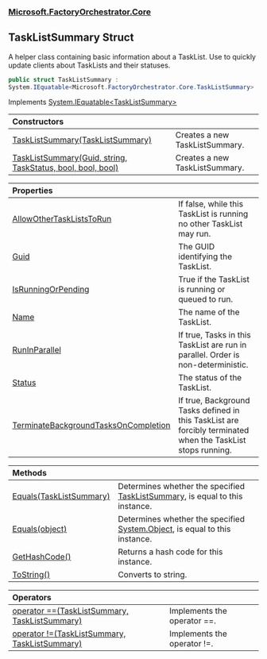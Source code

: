 ### [Microsoft.FactoryOrchestrator.Core](Microsoft_FactoryOrchestrator_Core.md 'Microsoft.FactoryOrchestrator.Core')
## TaskListSummary Struct
A helper class containing basic information about a TaskList. Use to quickly update clients about TaskLists and their statuses.  
```csharp
public struct TaskListSummary :
System.IEquatable<Microsoft.FactoryOrchestrator.Core.TaskListSummary>
```

Implements [System.IEquatable&lt;](https://docs.microsoft.com/en-us/dotnet/api/System.IEquatable-1 'System.IEquatable')[TaskListSummary](Microsoft_FactoryOrchestrator_Core_TaskListSummary.md 'Microsoft.FactoryOrchestrator.Core.TaskListSummary')[&gt;](https://docs.microsoft.com/en-us/dotnet/api/System.IEquatable-1 'System.IEquatable')  

| Constructors | |
| :--- | :--- |
| [TaskListSummary(TaskListSummary)](Microsoft_FactoryOrchestrator_Core_TaskListSummary_TaskListSummary(Microsoft_FactoryOrchestrator_Core_TaskListSummary).md 'Microsoft.FactoryOrchestrator.Core.TaskListSummary.TaskListSummary(Microsoft.FactoryOrchestrator.Core.TaskListSummary)') | Creates a new TaskListSummary.<br/> |
| [TaskListSummary(Guid, string, TaskStatus, bool, bool, bool)](Microsoft_FactoryOrchestrator_Core_TaskListSummary_TaskListSummary(System_Guid_string_Microsoft_FactoryOrchestrator_Core_TaskStatus_bool_bool_bool).md 'Microsoft.FactoryOrchestrator.Core.TaskListSummary.TaskListSummary(System.Guid, string, Microsoft.FactoryOrchestrator.Core.TaskStatus, bool, bool, bool)') | Creates a new TaskListSummary.<br/> |

| Properties | |
| :--- | :--- |
| [AllowOtherTaskListsToRun](Microsoft_FactoryOrchestrator_Core_TaskListSummary_AllowOtherTaskListsToRun.md 'Microsoft.FactoryOrchestrator.Core.TaskListSummary.AllowOtherTaskListsToRun') | If false, while this TaskList is running no other TaskList may run.<br/> |
| [Guid](Microsoft_FactoryOrchestrator_Core_TaskListSummary_Guid.md 'Microsoft.FactoryOrchestrator.Core.TaskListSummary.Guid') | The GUID identifying the TaskList.<br/> |
| [IsRunningOrPending](Microsoft_FactoryOrchestrator_Core_TaskListSummary_IsRunningOrPending.md 'Microsoft.FactoryOrchestrator.Core.TaskListSummary.IsRunningOrPending') | True if the TaskList is running or queued to run.<br/> |
| [Name](Microsoft_FactoryOrchestrator_Core_TaskListSummary_Name.md 'Microsoft.FactoryOrchestrator.Core.TaskListSummary.Name') | The name of the TaskList.<br/> |
| [RunInParallel](Microsoft_FactoryOrchestrator_Core_TaskListSummary_RunInParallel.md 'Microsoft.FactoryOrchestrator.Core.TaskListSummary.RunInParallel') | If true, Tasks in this TaskList are run in parallel. Order is non-deterministic.<br/> |
| [Status](Microsoft_FactoryOrchestrator_Core_TaskListSummary_Status.md 'Microsoft.FactoryOrchestrator.Core.TaskListSummary.Status') | The status of the TaskList.<br/> |
| [TerminateBackgroundTasksOnCompletion](Microsoft_FactoryOrchestrator_Core_TaskListSummary_TerminateBackgroundTasksOnCompletion.md 'Microsoft.FactoryOrchestrator.Core.TaskListSummary.TerminateBackgroundTasksOnCompletion') | If true, Background Tasks defined in this TaskList are forcibly terminated when the TaskList stops running.<br/> |

| Methods | |
| :--- | :--- |
| [Equals(TaskListSummary)](Microsoft_FactoryOrchestrator_Core_TaskListSummary_Equals(Microsoft_FactoryOrchestrator_Core_TaskListSummary).md 'Microsoft.FactoryOrchestrator.Core.TaskListSummary.Equals(Microsoft.FactoryOrchestrator.Core.TaskListSummary)') | Determines whether the specified [TaskListSummary](Microsoft_FactoryOrchestrator_Core_TaskListSummary.md 'Microsoft.FactoryOrchestrator.Core.TaskListSummary'), is equal to this instance.<br/> |
| [Equals(object)](Microsoft_FactoryOrchestrator_Core_TaskListSummary_Equals(object).md 'Microsoft.FactoryOrchestrator.Core.TaskListSummary.Equals(object)') | Determines whether the specified [System.Object](https://docs.microsoft.com/en-us/dotnet/api/System.Object 'System.Object'), is equal to this instance.<br/> |
| [GetHashCode()](Microsoft_FactoryOrchestrator_Core_TaskListSummary_GetHashCode().md 'Microsoft.FactoryOrchestrator.Core.TaskListSummary.GetHashCode()') | Returns a hash code for this instance.<br/> |
| [ToString()](Microsoft_FactoryOrchestrator_Core_TaskListSummary_ToString().md 'Microsoft.FactoryOrchestrator.Core.TaskListSummary.ToString()') | Converts to string.<br/> |

| Operators | |
| :--- | :--- |
| [operator ==(TaskListSummary, TaskListSummary)](Microsoft_FactoryOrchestrator_Core_TaskListSummary_op_Equality(Microsoft_FactoryOrchestrator_Core_TaskListSummary_Microsoft_FactoryOrchestrator_Core_TaskListSummary).md 'Microsoft.FactoryOrchestrator.Core.TaskListSummary.op_Equality(Microsoft.FactoryOrchestrator.Core.TaskListSummary, Microsoft.FactoryOrchestrator.Core.TaskListSummary)') | Implements the operator ==.<br/> |
| [operator !=(TaskListSummary, TaskListSummary)](Microsoft_FactoryOrchestrator_Core_TaskListSummary_op_Inequality(Microsoft_FactoryOrchestrator_Core_TaskListSummary_Microsoft_FactoryOrchestrator_Core_TaskListSummary).md 'Microsoft.FactoryOrchestrator.Core.TaskListSummary.op_Inequality(Microsoft.FactoryOrchestrator.Core.TaskListSummary, Microsoft.FactoryOrchestrator.Core.TaskListSummary)') | Implements the operator !=.<br/> |
